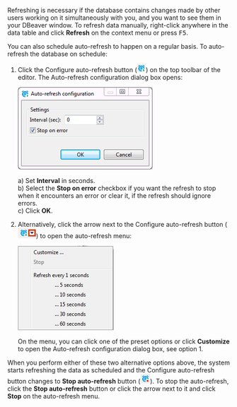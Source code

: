 Refreshing is necessary if the database contains changes made by other users working on it simultaneously with you, and you want to see them in your DBeaver window. To refresh data manually, right-click anywhere in the data table and click **Refresh** on the context menu or press <kbd>F5</kbd>.

You can also schedule auto-refresh to happen on a regular basis. To auto-refresh the database on schedule:
1. Click the Configure auto-refresh button (![](images/ug/Configure-auto-refresh.png)) on the top toolbar of the editor. The Auto-refresh configuration dialog box opens:

   ![](images/ug/Auto-refresh-window.png)  

   a) Set **Interval** in seconds.  
   b) Select the **Stop on error** checkbox if you want the refresh to stop when it encounters an error or clear it, if the refresh should ignore errors.  
   c) Click **OK**. 

2. Alternatively, click the arrow next to the Configure auto-refresh button (![](images/ug/Auto-refresh-arrow.png)) to open the auto-refresh menu:

   ![](images/ug/Auto-refresh-menu.png)  

   On the menu, you can click one of the preset options or click **Customize** to open the Auto-refresh configuration dialog box, see option 1.  

When you perform either of these two alternative options above, the system starts refreshing the data as scheduled and the Configure auto-refresh button changes to **Stop auto-refresh** button (![](images/ug/Stop-auto-refresh.png)).  To stop the auto-refresh, click the **Stop auto-refresh** button or click the arrow next to it and click **Stop** on the auto-refresh menu.

